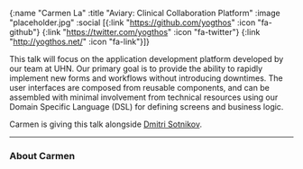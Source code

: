 {:name  "Carmen La"
 :title "Aviary: Clinical Collaboration Platform"
 :image "placeholder.jpg"
 :social [{:link "https://github.com/yogthos" :icon "fa-github"}
 		  {:link "https://twitter.com/yogthos" :icon "fa-twitter"}
 		  {:link "http://yogthos.net/" :icon "fa-link"}]}

This talk will focus on the application development platform developed by our team at UHN. Our primary goal is to provide the ability to rapidly implement new forms and workflows without introducing downtimes. The user interfaces are composed from reusable components, and can be assembled with minimal involvement from technical resources using our Domain Specific Language (DSL) for defining screens and business logic.

Carmen is giving this talk alongside [Dmitri Sotnikov](dmitri-sotnikov).

---

### About Carmen
